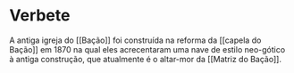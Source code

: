 # Verbete
A antiga igreja do [[Bação]] foi construída na reforma da [[capela do Bação]] em 1870 na qual eles acrecentaram uma nave de estilo neo-gótico à antiga construção, que atualmente é o altar-mor da [[Matriz do Bação]]. 
